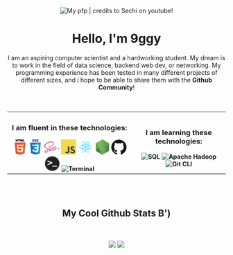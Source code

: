<p align="center">
  <img width='150px' src="https://tr.rbxcdn.com/8e480a5914851392490c24162da8682f/720/720/Avatar/Png" alt="My pfp | credits to Sechi on youtube!">
</p>

<h1 align="center">
    Hello, <b>I'm 9ggy</b>
</h1>

<div align = "center">
  I am an aspiring computer scientist and a hardworking student. My dream is to work in the field of data science, backend web dev, or networking. My programming experience has   been tested in many different projects of different sizes, and i hope to be able to share them with the <b>Github Community</b>!
</div>

<br />
<br />

<!-- Table showing both what i know and what im looking to learn. (its using html tables because i wanted it centered; and github doesnt like mixing html with md...) -->

<div align = "center">
  <table>
    <th>
      <div>
        <h3>I am fluent in these technologies:</h3>
        <img alt="HTML5" width="35px" src="https://raw.githubusercontent.com/github/explore/80688e429a7d4ef2fca1e82350fe8e3517d3494d/topics/html/html.png" /><img alt="CSS3" width="35px" src="https://raw.githubusercontent.com/github/explore/80688e429a7d4ef2fca1e82350fe8e3517d3494d/topics/css/css.png" />
        <img alt="Sass" width="35px" src="https://raw.githubusercontent.com/github/explore/80688e429a7d4ef2fca1e82350fe8e3517d3494d/topics/sass/sass.png" />
        <img alt="JavaScript" width="35px" src="https://raw.githubusercontent.com/github/explore/80688e429a7d4ef2fca1e82350fe8e3517d3494d/topics/javascript/javascript.png" />
        <img alt="React" width="35px" src="https://raw.githubusercontent.com/github/explore/80688e429a7d4ef2fca1e82350fe8e3517d3494d/topics/react/react.png" />
        <img alt="Node.js" width="35px" src="https://raw.githubusercontent.com/github/explore/80688e429a7d4ef2fca1e82350fe8e3517d3494d/topics/nodejs/nodejs.png" />
        <img alt="GitHub" width="35px" src="https://raw.githubusercontent.com/github/explore/78df643247d429f6cc873026c0622819ad797942/topics/github/github.png" />
        <img alt="Terminal" width="35px" src="https://raw.githubusercontent.com/github/explore/80688e429a7d4ef2fca1e82350fe8e3517d3494d/topics/terminal/terminal.png" />
        <img alt="Terminal" width="35px" src="https://logos-download.com/wp-content/uploads/2016/10/Python_logo_icon.png" />
      </div>
    </th>
    <th>
      <div>
        <h3>I am learning these technologies:</h3>
        <img alt="SQL" width="35px" src="https://camo.githubusercontent.com/e7fd5a767e4682324d3691b73f37700cb8d315ad71bcb4dae3e0f3a3f4fc6f5c/68747470733a2f2f74682e62696e672e636f6d2f74682f69642f522e36346136653066303737373363663137353831653736636130396531376462633f72696b3d396352695279394964392532624f3367267069643d496d6752617726723d30" />
        <img alt="Apache Hadoop" width="35px" src="https://camo.githubusercontent.com/2f981edf831130d39a058d4f4b8d395df5c3d8f97c064c457259891d4ce8774a/68747470733a2f2f63646e2e66726565626965737570706c792e636f6d2f6c6f676f732f6c617267652f32782f6861646f6f702d6c6f676f2d706e672d7472616e73706172656e742e706e67" />
        <img alt="Git CLI" width="35px" src="https://user-images.githubusercontent.com/84878036/150171675-45d9b808-e847-457c-8b8c-e5b24a324d85.png" />
      </div>
    </th>
  </table>
</div>

<br />
<br />

<h2 align = 'center'>My Cool Github Stats <b>B')</b></h2>

<br />
<br />

<div align = "center">
  <img src='https://github-readme-stats.vercel.app/api?username=9ggy&hide=stars&hide_border=true&title_color=ffffff&text_color=b7b7b7&bg_color=22272e&custom_title=My GitHub Statistics'>
  <img src='https://github-readme-stats.vercel.app/api/top-langs/?username=9ggy&bg_color=22272e&hide_border=true&title_color=ffffff&text_color=b7b7b7&layout=compact'>
</div>
